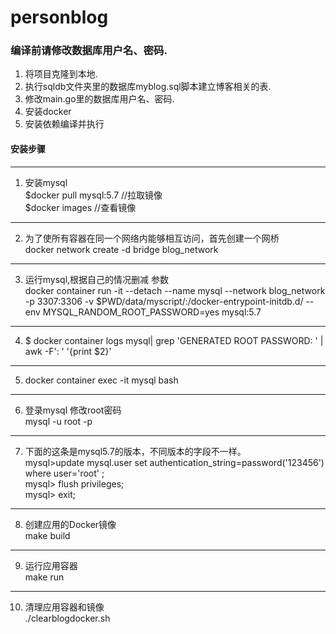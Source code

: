 # personblog
### 编译前请修改数据库用户名、密码.
1. 将项目克隆到本地.
1. 执行sqldb文件夹里的数据库myblog.sql脚本建立博客相关的表.
2. 修改main.go里的数据库用户名、密码.
3. 安装docker
4. 安装依赖编译并执行

#### 安装步骤
----
1. 安装mysql <br>
$docker pull mysql:5.7  //拉取镜像 <br>
$docker images		//查看镜像 <br>
----
2. 为了使所有容器在同一个网络内能够相互访问，首先创建一个网桥 <br>
docker network create -d bridge blog_network <br>
----
3. 运行mysql,根据自己的情况删减 参数 <br>
 docker container run -it --detach --name mysql  --network blog_network -p 3307:3306  -v $PWD/data/myscript/:/docker-entrypoint-initdb.d/ --env MYSQL_RANDOM_ROOT_PASSWORD=yes mysql:5.7 <br>
----
4. $ docker container logs mysql| grep 'GENERATED ROOT PASSWORD: ' | awk -F': ' '{print $2}' <br>
----
5. docker container exec -it mysql  bash  <br>
----
6. 登录mysql 修改root密码  <br>
  mysql -u root -p    <br>
----
7. 下面的这条是mysql5.7的版本，不同版本的字段不一样。 <br>
mysql>update mysql.user set authentication_string=password('123456') where user='root' ;   <br>
mysql> flush privileges;  <br>
mysql> exit;  <br>
----
8. 创建应用的Docker镜像  <br>
make build    <br>
----
9. 运行应用容器 <br>
make run  <br>
----
10. 清理应用容器和镜像 <br>
./clearblogdocker.sh <br>



